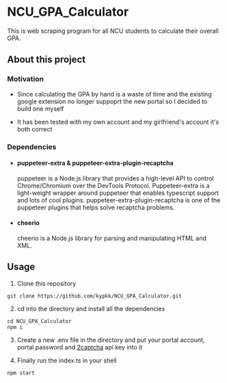 # NCU_GPA_Calculator

This is web scraping program for all NCU students to calculate their overall GPA.

## About this project

### Motivation

- Since calculating the GPA by hand is a waste of time and the existing google extension no longer suppoprt the new portal so I decided to build one myself

- It has been tested with my own account and my girlfriend's account it's both correct

### Dependencies

- #### puppeteer-extra & puppeteer-extra-plugin-recaptcha

  puppeteer is a Node.js library that provides a high-level API to control Chrome/Chromium over the DevTools Protocol. Puppeteer-extra is a light-weight wrapper around puppeteer that enables typescript support and lots of cool plugins. puppeteer-extra-plugin-recaptcha is one of the puppeteer plugins that helps solve recaptcha problems.

- #### cheerio

  cheerio is a Node.js library for parsing and manipulating HTML and XML.

## Usage

1. Clone this repository

```shell
git clone https://github.com/kypkk/NCU_GPA_Calculator.git
```

2. cd into the directory and install all the dependencies

```shell
cd NCU_GPA_Calculator
npm i
```

3. Create a new .env file in the directory and put your portal account, portal password and [2captcha](https://2captcha.com/enterpage) api key into it

4. Finally run the index.ts in your shell

```shell
npm start
```
